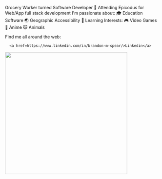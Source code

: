 Grocery Worker turned Software Developer
🌱 Attending Epicodus for Web/App full stack development
I'm passionate about:
🎓 Education Software
🌏 Geographic Accessibility
📝 Learning
Interests:
🎮 Video Games
🎴 Anime
😺 Animals


Find me all around the web:
        
      <a href=https://www.linkedin.com/in/brandon-m-spear/>Linkedin</a>
   

<img src="https://github-readme-stats.vercel.app/api?username=TheEPICturkey&show_icons=true&theme=ADD_THEME_HERE" width="400">
